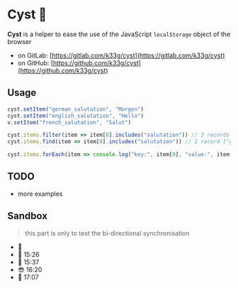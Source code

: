 # Cyst 🥚

**Cyst** is a helper to ease the use of the JavaScript `localStorage` object of the browser

- on GitLab: [https://gitlab.com/k33g/cyst](https://gitlab.com/k33g/cyst)
- on GitHub: [https://github.com/k33g/cyst](https://github.com/k33g/cyst)

## Usage

```javascript
cyst.setItem("german_salutation", "Morgen")
cyst.setItem("english_salutation", "Hello")
v.setItem("french_salutation", "Salut")

cyst.items.filter(item => item[0].includes("salutation")) // 3 records
cyst.items.find(item => item[0].includes("salutation")) // 1 record ["german_salutation", "Morgen"]

cyst.items.forEach(item => console.log("key:", item[0], "value:", item[1]))
```

## TODO

- more examples

## Sandbox

> this part is only to test the bi-directional synchronisation
- 👋
- 🦊 15:26
- 🗿 15:37
- 😎 16:20
- 🎃 17:07



